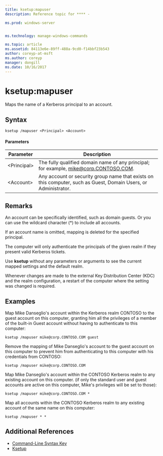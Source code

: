 ```yaml
---
title: ksetup:mapuser
description: Reference topic for **** -

ms.prod: windows-server


ms.technology: manage-windows-commands

ms.topic: article
ms.assetid: 84113e6e-89ff-488a-9cd0-f14bbf23b543
author: coreyp-at-msft
ms.author: coreyp
manager: dongill
ms.date: 10/16/2017
---
```


# ksetup:mapuser



Maps the name of a Kerberos principal to an account.

## Syntax

```
ksetup /mapuser <Principal> <Account>
```

#### Parameters

|  Parameter   |                                                   Description                                                   |
|--------------|-----------------------------------------------------------------------------------------------------------------|
| \<Principal> |              The fully qualified domain name of any principal; for example, mike@corp.CONTOSO.COM.              |
|  \<Account>  | Any account or security group name that exists on this computer, such as Guest, Domain Users, or Administrator. |

## Remarks

An account can be specifically identified, such as domain guests. Or you can use the wildcard character (*) to include all accounts.

If an account name is omitted, mapping is deleted for the specified principal.

The computer will only authenticate the principals of the given realm if they present valid Kerberos tickets.

Use **ksetup** without any parameters or arguments to see the current mapped settings and the default realm.

Whenever changes are made to the external Key Distribution Center (KDC) and the realm configuration, a restart of the computer where the setting was changed is required.

## Examples

Map Mike Danseglio's account within the Kerberos realm CONTOSO to the guest account on this computer, granting him all the privileges of a member of the built-in Guest account without having to authenticate to this computer:
```
ksetup /mapuser mike@corp.CONTOSO.COM guest
```
Remove the mapping of Mike Danseglio's account to the guest account on this computer to prevent him from authenticating to this computer with his credentials from CONTOSO:
```
ksetup /mapuser mike@corp.CONTOSO.COM
```
Map Mike Danseglio's account within the CONTOSO Kerberos realm to any existing account on this computer. (if only the standard user and guest accounts are active on this computer, Mike's privileges will be set to those):
```
ksetup /mapuser mike@corp.CONTOSO.COM *
```
Map all accounts within the CONTOSO Kerberos realm to any existing account of the same name on this computer:
```
ksetup /mapuser * *
```

## Additional References

- [Command-Line Syntax Key](command-line-syntax-key.md)
-   [Ksetup](ksetup.md)